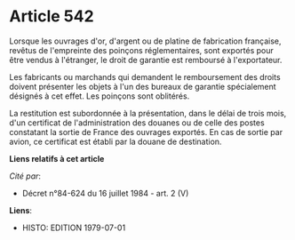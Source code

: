 # Article 542

Lorsque les ouvrages d'or, d'argent ou de platine de fabrication française, revêtus de l'empreinte des poinçons
réglementaires, sont exportés pour être vendus à l'étranger, le droit de garantie est remboursé à l'exportateur.

Les fabricants ou marchands qui demandent le remboursement des droits doivent présenter les objets à l'un des bureaux de
garantie spécialement désignés à cet effet. Les poinçons sont oblitérés.

La restitution est subordonnée à la présentation, dans le délai de trois mois, d'un certificat de l'administration des
douanes ou de celle des postes constatant la sortie de France des ouvrages exportés. En cas de sortie par avion, ce
certificat est établi par la douane de destination.

**Liens relatifs à cet article**

_Cité par_:

  - Décret n°84-624 du 16 juillet 1984 - art. 2 (V)

**Liens**:

  - HISTO: EDITION 1979-07-01
